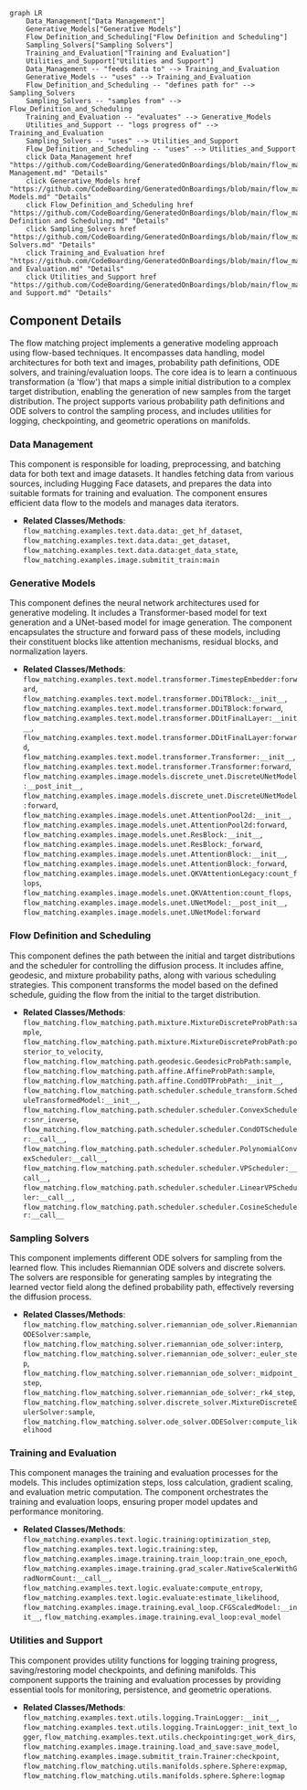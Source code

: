 ```mermaid
graph LR
    Data_Management["Data Management"]
    Generative_Models["Generative Models"]
    Flow_Definition_and_Scheduling["Flow Definition and Scheduling"]
    Sampling_Solvers["Sampling Solvers"]
    Training_and_Evaluation["Training and Evaluation"]
    Utilities_and_Support["Utilities and Support"]
    Data_Management -- "feeds data to" --> Training_and_Evaluation
    Generative_Models -- "uses" --> Training_and_Evaluation
    Flow_Definition_and_Scheduling -- "defines path for" --> Sampling_Solvers
    Sampling_Solvers -- "samples from" --> Flow_Definition_and_Scheduling
    Training_and_Evaluation -- "evaluates" --> Generative_Models
    Utilities_and_Support -- "logs progress of" --> Training_and_Evaluation
    Sampling_Solvers -- "uses" --> Utilities_and_Support
    Flow_Definition_and_Scheduling -- "uses" --> Utilities_and_Support
    click Data_Management href "https://github.com/CodeBoarding/GeneratedOnBoardings/blob/main/flow_matching/Data Management.md" "Details"
    click Generative_Models href "https://github.com/CodeBoarding/GeneratedOnBoardings/blob/main/flow_matching/Generative Models.md" "Details"
    click Flow_Definition_and_Scheduling href "https://github.com/CodeBoarding/GeneratedOnBoardings/blob/main/flow_matching/Flow Definition and Scheduling.md" "Details"
    click Sampling_Solvers href "https://github.com/CodeBoarding/GeneratedOnBoardings/blob/main/flow_matching/Sampling Solvers.md" "Details"
    click Training_and_Evaluation href "https://github.com/CodeBoarding/GeneratedOnBoardings/blob/main/flow_matching/Training and Evaluation.md" "Details"
    click Utilities_and_Support href "https://github.com/CodeBoarding/GeneratedOnBoardings/blob/main/flow_matching/Utilities and Support.md" "Details"
```

## Component Details

The flow matching project implements a generative modeling approach using flow-based techniques. It encompasses data handling, model architectures for both text and images, probability path definitions, ODE solvers, and training/evaluation loops. The core idea is to learn a continuous transformation (a 'flow') that maps a simple initial distribution to a complex target distribution, enabling the generation of new samples from the target distribution. The project supports various probability path definitions and ODE solvers to control the sampling process, and includes utilities for logging, checkpointing, and geometric operations on manifolds.

### Data Management
This component is responsible for loading, preprocessing, and batching data for both text and image datasets. It handles fetching data from various sources, including Hugging Face datasets, and prepares the data into suitable formats for training and evaluation. The component ensures efficient data flow to the models and manages data iterators.
- **Related Classes/Methods**: `flow_matching.examples.text.data.data:_get_hf_dataset`, `flow_matching.examples.text.data.data:_get_dataset`, `flow_matching.examples.text.data.data:get_data_state`, `flow_matching.examples.image.submitit_train:main`

### Generative Models
This component defines the neural network architectures used for generative modeling. It includes a Transformer-based model for text generation and a UNet-based model for image generation. The component encapsulates the structure and forward pass of these models, including their constituent blocks like attention mechanisms, residual blocks, and normalization layers.
- **Related Classes/Methods**: `flow_matching.examples.text.model.transformer.TimestepEmbedder:forward`, `flow_matching.examples.text.model.transformer.DDiTBlock:__init__`, `flow_matching.examples.text.model.transformer.DDiTBlock:forward`, `flow_matching.examples.text.model.transformer.DDitFinalLayer:__init__`, `flow_matching.examples.text.model.transformer.DDitFinalLayer:forward`, `flow_matching.examples.text.model.transformer.Transformer:__init__`, `flow_matching.examples.text.model.transformer.Transformer:forward`, `flow_matching.examples.image.models.discrete_unet.DiscreteUNetModel:__post_init__`, `flow_matching.examples.image.models.discrete_unet.DiscreteUNetModel:forward`, `flow_matching.examples.image.models.unet.AttentionPool2d:__init__`, `flow_matching.examples.image.models.unet.AttentionPool2d:forward`, `flow_matching.examples.image.models.unet.ResBlock:__init__`, `flow_matching.examples.image.models.unet.ResBlock:_forward`, `flow_matching.examples.image.models.unet.AttentionBlock:__init__`, `flow_matching.examples.image.models.unet.AttentionBlock:_forward`, `flow_matching.examples.image.models.unet.QKVAttentionLegacy:count_flops`, `flow_matching.examples.image.models.unet.QKVAttention:count_flops`, `flow_matching.examples.image.models.unet.UNetModel:__post_init__`, `flow_matching.examples.image.models.unet.UNetModel:forward`

### Flow Definition and Scheduling
This component defines the path between the initial and target distributions and the scheduler for controlling the diffusion process. It includes affine, geodesic, and mixture probability paths, along with various scheduling strategies. This component transforms the model based on the defined schedule, guiding the flow from the initial to the target distribution.
- **Related Classes/Methods**: `flow_matching.flow_matching.path.mixture.MixtureDiscreteProbPath:sample`, `flow_matching.flow_matching.path.mixture.MixtureDiscreteProbPath:posterior_to_velocity`, `flow_matching.flow_matching.path.geodesic.GeodesicProbPath:sample`, `flow_matching.flow_matching.path.affine.AffineProbPath:sample`, `flow_matching.flow_matching.path.affine.CondOTProbPath:__init__`, `flow_matching.flow_matching.path.scheduler.schedule_transform.ScheduleTransformedModel:__init__`, `flow_matching.flow_matching.path.scheduler.scheduler.ConvexScheduler:snr_inverse`, `flow_matching.flow_matching.path.scheduler.scheduler.CondOTScheduler:__call__`, `flow_matching.flow_matching.path.scheduler.scheduler.PolynomialConvexScheduler:__call__`, `flow_matching.flow_matching.path.scheduler.scheduler.VPScheduler:__call__`, `flow_matching.flow_matching.path.scheduler.scheduler.LinearVPScheduler:__call__`, `flow_matching.flow_matching.path.scheduler.scheduler.CosineScheduler:__call__`

### Sampling Solvers
This component implements different ODE solvers for sampling from the learned flow. This includes Riemannian ODE solvers and discrete solvers. The solvers are responsible for generating samples by integrating the learned vector field along the defined probability path, effectively reversing the diffusion process.
- **Related Classes/Methods**: `flow_matching.flow_matching.solver.riemannian_ode_solver.RiemannianODESolver:sample`, `flow_matching.flow_matching.solver.riemannian_ode_solver:interp`, `flow_matching.flow_matching.solver.riemannian_ode_solver:_euler_step`, `flow_matching.flow_matching.solver.riemannian_ode_solver:_midpoint_step`, `flow_matching.flow_matching.solver.riemannian_ode_solver:_rk4_step`, `flow_matching.flow_matching.solver.discrete_solver.MixtureDiscreteEulerSolver:sample`, `flow_matching.flow_matching.solver.ode_solver.ODESolver:compute_likelihood`

### Training and Evaluation
This component manages the training and evaluation processes for the models. This includes optimization steps, loss calculation, gradient scaling, and evaluation metric computation. The component orchestrates the training and evaluation loops, ensuring proper model updates and performance monitoring.
- **Related Classes/Methods**: `flow_matching.examples.text.logic.training:optimization_step`, `flow_matching.examples.text.logic.training:step`, `flow_matching.examples.image.training.train_loop:train_one_epoch`, `flow_matching.examples.image.training.grad_scaler.NativeScalerWithGradNormCount:__call__`, `flow_matching.examples.text.logic.evaluate:compute_entropy`, `flow_matching.examples.text.logic.evaluate:estimate_likelihood`, `flow_matching.examples.image.training.eval_loop.CFGScaledModel:__init__`, `flow_matching.examples.image.training.eval_loop:eval_model`

### Utilities and Support
This component provides utility functions for logging training progress, saving/restoring model checkpoints, and defining manifolds. This component supports the training and evaluation processes by providing essential tools for monitoring, persistence, and geometric operations.
- **Related Classes/Methods**: `flow_matching.examples.text.utils.logging.TrainLogger:__init__`, `flow_matching.examples.text.utils.logging.TrainLogger:_init_text_logger`, `flow_matching.examples.text.utils.checkpointing:get_work_dirs`, `flow_matching.examples.image.training.load_and_save:save_model`, `flow_matching.examples.image.submitit_train.Trainer:checkpoint`, `flow_matching.flow_matching.utils.manifolds.sphere.Sphere:expmap`, `flow_matching.flow_matching.utils.manifolds.sphere.Sphere:logmap`